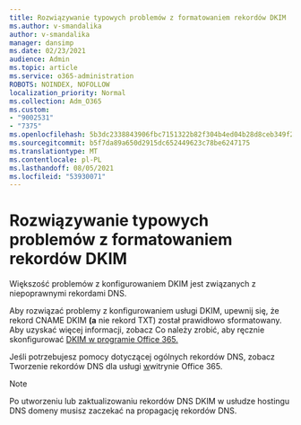 ```yaml
---
title: Rozwiązywanie typowych problemów z formatowaniem rekordów DKIM
ms.author: v-smandalika
author: v-smandalika
manager: dansimp
ms.date: 02/23/2021
audience: Admin
ms.topic: article
ms.service: o365-administration
ROBOTS: NOINDEX, NOFOLLOW
localization_priority: Normal
ms.collection: Adm_O365
ms.custom:
- "9002531"
- "7375"
ms.openlocfilehash: 5b3dc2338843906fbc7151322b82f304b4ed04b28d8ceb349f2705c309cdeae8
ms.sourcegitcommit: b5f7da89a650d2915dc652449623c78be6247175
ms.translationtype: MT
ms.contentlocale: pl-PL
ms.lasthandoff: 08/05/2021
ms.locfileid: "53930071"
---
```

# <a name="fix-common-problems-with-dkim-record-formatting"></a>Rozwiązywanie typowych problemów z formatowaniem rekordów DKIM

Większość problemów z konfigurowaniem DKIM jest związanych z niepoprawnymi rekordami DNS.

Aby rozwiązać problemy z konfigurowaniem usługi DKIM, upewnij się, że rekord CNAME DKIM **(a** nie rekord TXT) został prawidłowo sformatowany. Aby uzyskać więcej informacji, zobacz Co należy zrobić, aby ręcznie skonfigurować [DKIM w programie Office 365.](https://docs.microsoft.com/microsoft-365/security/office-365-security/use-dkim-to-validate-outbound-email)

Jeśli potrzebujesz pomocy dotyczącej ogólnych rekordów DNS, zobacz Tworzenie rekordów DNS dla usługi [w](https://docs.microsoft.com/microsoft-365/admin/get-help-with-domains/create-dns-records-at-any-dns-hosting-provider)witrynie Office 365.

> [!NOTE]
> Po utworzeniu lub zaktualizowaniu rekordów DNS DKIM w usłudze hostingu DNS domeny musisz zaczekać na propagację rekordów DNS.
